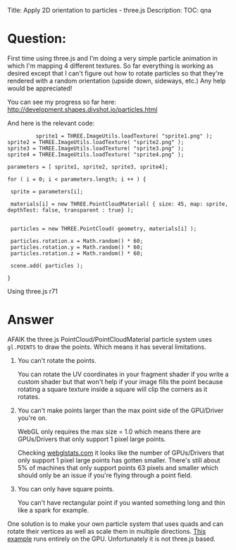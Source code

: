 Title: Apply 2D orientation to particles - three.js
Description:
TOC: qna

# Question:

First time using three.js and I'm doing a very simple particle animation in which I'm mapping 4 different textures. So far everything is working as desired except that I can't figure out how to rotate particles so that they're rendered with a random orientation (upside down, sideways, etc.) Any help would be appreciated!

You can see my progress so far here: http://development.shapes.divshot.io/particles.html

And here is the relevant code:

             sprite1 = THREE.ImageUtils.loadTexture( "sprite1.png" );
    sprite2 = THREE.ImageUtils.loadTexture( "sprite2.png" );
    sprite3 = THREE.ImageUtils.loadTexture( "sprite3.png" );
    sprite4 = THREE.ImageUtils.loadTexture( "sprite4.png" );

    parameters = [ sprite1, sprite2, sprite3, sprite4];

    for ( i = 0; i < parameters.length; i ++ ) {

     sprite = parameters[i];

     materials[i] = new THREE.PointCloudMaterial( { size: 45, map: sprite, depthTest: false, transparent : true} );
     

     particles = new THREE.PointCloud( geometry, materials[i] );

     particles.rotation.x = Math.random() * 60;
     particles.rotation.y = Math.random() * 60;
     particles.rotation.z = Math.random() * 60;

     scene.add( particles );

    }


Using three.js r71

# Answer

AFAIK the three.js PointCloud/PointCloudMaterial particle system uses `gl.POINTS` to draw the points. Which means it has several limitations. 

1.  You can't rotate the points.

    You can rotate the UV coordinates in your fragment shader if you write a custom shader but that won't help if your image fills the point because rotating a square texture inside a square will clip the corners as it rotates.

2.  You can't make points larger than the max point side of the GPU/Driver you're on.

    WebGL only requires the max size = 1.0 which means there are GPUs/Drivers that only support 1 pixel large points.

    Checking [webglstats.com](http://webglstats.com/) it looks like the number of GPUs/Drivers that only support 1 pixel large points has gotten smaller. There's still about 5% of machines that only support points 63 pixels and smaller which should only be an issue if you're flying through a point field.

3.  You can only have square points. 

    You can't have rectangular point if you wanted something long and thin like a spark for example.

One solution is to make your own particle system that uses quads and can rotate their vertices as well as scale them in multiple directions. [This example](https://www.khronos.org/registry/webgl/sdk/demos/google/particles/index.html) runs entirely on the GPU. Unfortunately it is not three.js based.
